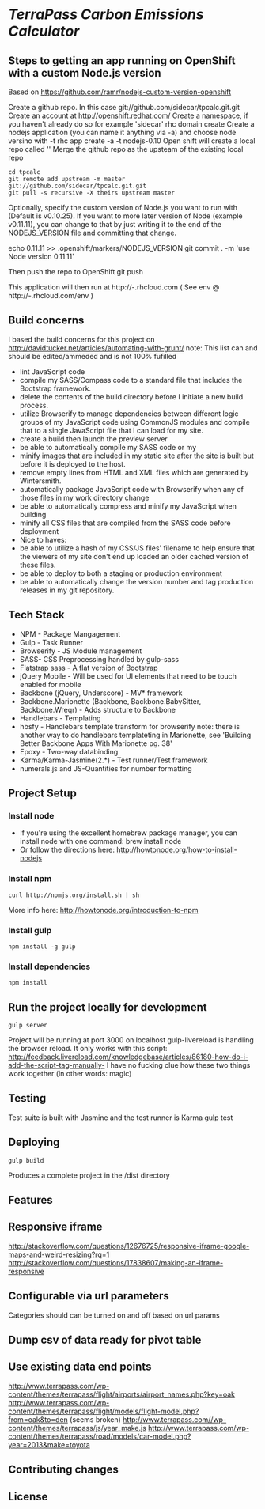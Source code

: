# _TerraPass Carbon Emissions Calculator_



## Steps to getting an app running on OpenShift with a custom Node.js version
Based on https://github.com/ramr/nodejs-custom-version-openshift

Create a github repo. In this case git://github.com/sidecar/tpcalc.git.git
Create an account at http://openshift.redhat.com/
Create a namespace, if you haven't already do so for example 'sidecar'
	rhc domain create <yournamespace>
Create a nodejs application (you can name it anything via -a) and choose node versino with -t
	rhc app create -a <yourappname>  -t nodejs-0.10
Open shift will create a local repo called '<yourappname>' 
Merge the github repo as the upsteam of the existing local repo

	cd tpcalc
	git remote add upstream -m master git://github.com/sidecar/tpcalc.git.git
	git pull -s recursive -X theirs upstream master

Optionally, specify the custom version of Node.js you want to run with (Default is v0.10.25). If you want to more later version of Node (example v0.11.11), you can change to that by just writing it to the end of the NODEJS_VERSION file and committing that change.

echo 0.11.11 >> .openshift/markers/NODEJS_VERSION
git commit . -m 'use Node version 0.11.11'

Then push the repo to OpenShift
	git push

This application will then run at http://<yourappname>-<yournamespace>.rhcloud.com
( See env @ http://<yourappname>-<yourappname>.rhcloud.com/env )


## Build concerns 
I based the build concerns for this project on http://davidtucker.net/articles/automating-with-grunt/
note: This list can and should be edited/ammeded and is not 100% fufilled
- lint JavaScript code 
- compile my SASS/Compass code to a standard file that includes the Bootstrap framework.
- delete the contents of the build directory before I initiate a new build process. 
- utilize Browserify to manage dependencies between different logic groups of my JavaScript code using CommonJS modules and compile that to a single JavaScript file that I can load for my site. 
- create a build then launch the preview server 
- be able to automatically compile my SASS code or my 
- minify images that are included in my static site after the site is built but before it is deployed to the host. 
- remove empty lines from HTML and XML files which are generated by Wintersmith.
- automatically package JavaScript code with Browserify when any of those files in my work directory change
- be able to automatically compress and minify my JavaScript when building 
- minify all CSS files that are compiled from the SASS code before deployment
- Nice to haves:
- be able to utilize a hash of my CSS/JS files' filename to help ensure that the viewers of my site don't end up loaded an older cached version of these files. 
- be able to deploy to both a staging or production environment
- be able to automatically change the version number and tag production releases in my git repository. 

## Tech Stack
- NPM - Package Mangagement
- Gulp - Task Runner
- Browserify - JS Module management
- SASS- CSS Preprocessing handled by gulp-sass
- Flatstrap sass - A flat version of Bootstrap
- jQuery Mobile - Will be used for UI elements that need to be touch enabled for mobile
- Backbone (jQuery, Underscore) - MV* framework
- Backbone.Marionette (Backbone, Backbone.BabySitter, Backbone.Wreqr) - Adds structure to Backbone
- Handlebars - Templating
- hbsfy - Handlebars template transform for browserify
note: there is another way to do handlebars templateting in Marionette, see 'Building Better Backbone Apps With Marionette pg. 38'
- Epoxy - Two-way databinding
- Karma/Karma-Jasmine(2.*) - Test runner/Test framework
- numerals.js and JS-Quantities for number formatting

## Project Setup

### Install node
- If you're using the excellent homebrew package manager, you can install node with one command: 
	brew install node
- Or follow the directions here: http://howtonode.org/how-to-install-nodejs

### Install npm
	curl http://npmjs.org/install.sh | sh
More info here: http://howtonode.org/introduction-to-npm

### Install gulp
	npm install -g gulp

### Install dependencies
	npm install

## Run the project locally for development
	gulp server
Project will be running at port 3000 on localhost
gulp-livereload is handling the browser reload. It only works with this script:
http://feedback.livereload.com/knowledgebase/articles/86180-how-do-i-add-the-script-tag-manually-
I have no fucking clue how these two things work together (in other words: magic)

## Testing
Test suite is built with Jasmine and the test runner is Karma
	gulp test

## Deploying
	gulp build
Produces a complete project in the /dist directory

## Features

## Responsive iframe
http://stackoverflow.com/questions/12676725/responsive-iframe-google-maps-and-weird-resizing?rq=1
http://stackoverflow.com/questions/17838607/making-an-iframe-responsive

## Configurable via url parameters
Categories should can be turned on and off based on url params

## Dump csv of data ready for pivot table

## Use existing data end points
http://www.terrapass.com/wp-content/themes/terrapass/flight/airports/airport_names.php?key=oak
http://www.terrapass.com/wp-content/themes/terrapass/flight/models/flight-model.php?from=oak&to=den (seems broken)
http://www.terrapass.com//wp-content/themes/terrapass/js/year_make.js
http://www.terrapass.com/wp-content/themes/terrapass/road/models/car-model.php?year=2013&make=toyota

## Contributing changes

## License
